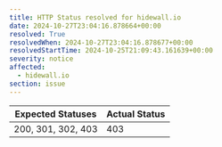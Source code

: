 ```yaml
---
title: HTTP Status resolved for hidewall.io
date: 2024-10-27T23:04:16.878664+00:00
resolved: True
resolvedWhen: 2024-10-27T23:04:16.878677+00:00
resolvedStartTime: 2024-10-25T21:09:43.161639+00:00
severity: notice
affected:
  - hidewall.io
section: issue
---
```


| Expected Statuses | Actual Status  |
|-------------------|----------------|
| 200, 301, 302, 403 | 403 |
